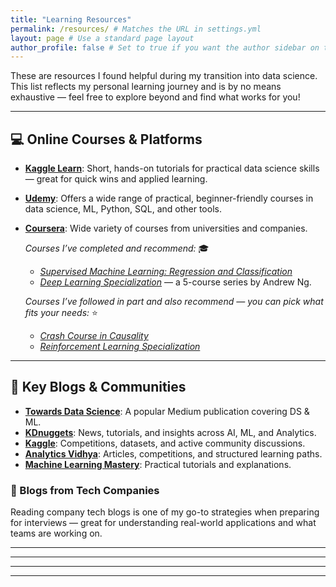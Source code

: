 ```yaml
---
title: "Learning Resources"
permalink: /resources/ # Matches the URL in settings.yml
layout: page # Use a standard page layout
author_profile: false # Set to true if you want the author sidebar on this page
---
```


These are resources I found helpful during my transition into data science. 
This list reflects my personal learning journey and is by no means exhaustive — feel free to explore beyond and find what works for you!

---

## 💻 Online Courses & Platforms

* [**Kaggle Learn**](https://www.kaggle.com/learn): Short, hands-on tutorials for practical data science skills — great for quick wins and applied learning.
* [**Udemy**](https://www.udemy.com/): Offers a wide range of practical, beginner-friendly courses in data science, ML, Python, SQL, and other tools.
* [**Coursera**](https://www.coursera.org/): Wide variety of courses from universities and companies.

    *Courses I’ve completed and recommend:* 🎓
    * [*Supervised Machine Learning: Regression and Classification*](https://www.coursera.org/learn/python-machine-learning) 
    * [*Deep Learning Specialization*](https://www.coursera.org/specializations/deep-learning) — a 5-course series by Andrew Ng. 

    *Courses I’ve followed in part and also recommend — you can pick what fits your needs:* ⭐
    * [*Crash Course in Causality*](https://www.coursera.org/learn/crash-course-in-causality) 
    * [*Reinforcement Learning Specialization*](https://www.coursera.org/specializations/reinforcement-learning)

---

## 📰 Key Blogs & Communities

- [**Towards Data Science**](https://towardsdatascience.com/): A popular Medium publication covering DS & ML.  
- [**KDnuggets**](https://www.kdnuggets.com/): News, tutorials, and insights across AI, ML, and Analytics.  
- [**Kaggle**](https://www.kaggle.com/): Competitions, datasets, and active community discussions.  
- [**Analytics Vidhya**](https://www.analyticsvidhya.com/): Articles, competitions, and structured learning paths.  
- [**Machine Learning Mastery**](https://machinelearningmastery.com/): Practical tutorials and explanations.

### 🏢 Blogs from Tech Companies

Reading company tech blogs is one of my go-to strategies when preparing for interviews — great for understanding real-world applications and what teams are working on.

---

<!--
## 🧰 Essential Python Libraries (Documentation)

- [Pandas](https://pandas.pydata.org/docs/): Data manipulation and analysis.
- [NumPy](https://numpy.org/doc/): Fundamental numerical computing library.
- [Scikit-learn](https://scikit-learn.org/stable/): Core ML library for classical models.
- [Matplotlib](https://matplotlib.org/stable/contents.html): Base Python plotting library.
- [Seaborn](https://seaborn.pydata.org/): Statistical visualization built on top of Matplotlib.
- [Plotly](https://plotly.com/python/): Interactive charts and dashboards.
- [TensorFlow](https://www.tensorflow.org/api_docs/python/tf) / [Keras](https://keras.io/api/): Deep learning frameworks.
- [PyTorch](https://pytorch.org/docs/stable/index.html): Flexible deep learning framework.
-->

---

<!-- ## 📚 Recommended Books (Classic & Foundational)

Books that helped me build a solid foundation — from theory to practical implementation:

- *Introduction to Statistical Learning* — James, Witten, Hastie, Tibshirani  
- *Python for Data Analysis* — Wes McKinney  
- *Hands-On Machine Learning with Scikit-Learn, Keras & TensorFlow* — Aurélien Géron  
- *Deep Learning* — Ian Goodfellow, Yoshua Bengio, Aaron Courville -->

---

<!--
## 🎧 Podcasts & YouTube (Optional add-on)

- [StatQuest with Josh Starmer](https://www.youtube.com/user/joshstarmer): Great visual explanations for stats & ML.
- [Lex Fridman Podcast](https://www.youtube.com/c/lexfridman): Interviews with researchers and thinkers.
-->

---
